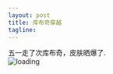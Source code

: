 ```yaml
---
layout: post
title: 库布奇穿越
tagline:
---
```

五一走了次库布奇，皮肤晒爆了.   
![loading](http://photo2.bababian.com/upload6/20130505/0F66E4E849B8A54F095AF088D8EA10E1_800.jpg)